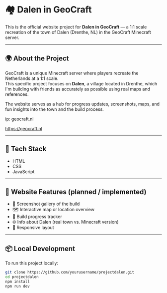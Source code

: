 # 🏘️ Dalen in GeoCraft

This is the official website project for **Dalen in GeoCraft** — a 1:1 scale recreation of the town of Dalen (Drenthe, NL) in the GeoCraft Minecraft server.

---

## 🌍 About the Project

GeoCraft is a unique Minecraft server where players recreate the Netherlands at a 1:1 scale.  
This specific project focuses on **Dalen**, a village located in Drenthe, which I'm building with friends as accurately as possible using real maps and references.

The website serves as a hub for progress updates, screenshots, maps, and fun insights into the town and the build process.

ip: geocraft.nl

https://geocraft.nl

---

## 🔧 Tech Stack

- HTML
- CSS
- JavaScript


---

## 🚧 Website Features (planned / implemented)

- 📸 Screenshot gallery of the build
- 🗺️ Interactive map or location overview
- 🧱 Build progress tracker
- 🌐 Info about Dalen (real town vs. Minecraft version)
- 📱 Responsive layout

---

## 📦 Local Development

To run this project locally:

```bash
git clone https://github.com/yourusername/projectdalen.git
cd projectdalen
npm install
npm run dev
